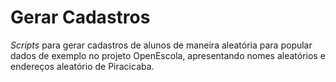 # Gerar Cadastros

*Scripts* para gerar cadastros de alunos de maneira aleatória para popular dados de exemplo no projeto OpenEscola, apresentando nomes aleatórios e endereços aleatório de Piracicaba.
